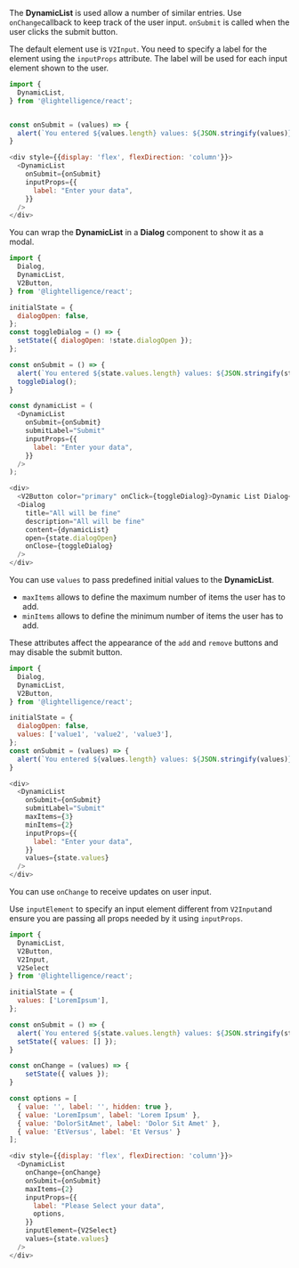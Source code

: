 
The **DynamicList** is used allow a number of similar entries. Use `onChange`callback to keep track of the user input. `onSubmit` is called when the user clicks the submit button.

The default element use is `V2Input`. You need to specify a label for the element using the `inputProps` attribute. The label will be used for each input element shown to the user.

```js
import {
  DynamicList,
} from '@lightelligence/react';


const onSubmit = (values) => {
  alert(`You entered ${values.length} values: ${JSON.stringify(values)}`)
}

<div style={{display: 'flex', flexDirection: 'column'}}>
  <DynamicList
    onSubmit={onSubmit}
    inputProps={{
      label: "Enter your data",
    }}
  />
</div>
```

You can wrap the **DynamicList** in a **Dialog** component to show it as a modal.

```js
import {
  Dialog,
  DynamicList,
  V2Button,
} from '@lightelligence/react';

initialState = {
  dialogOpen: false,
};
const toggleDialog = () => {
  setState({ dialogOpen: !state.dialogOpen });
};

const onSubmit = () => {
  alert(`You entered ${state.values.length} values: ${JSON.stringify(state.values)}`)
  toggleDialog();
}

const dynamicList = (
  <DynamicList
    onSubmit={onSubmit}
    submitLabel="Submit"
    inputProps={{
      label: "Enter your data",
    }}
  />
);

<div>
  <V2Button color="primary" onClick={toggleDialog}>Dynamic List Dialog</V2Button>
  <Dialog
    title="All will be fine"
    description="All will be fine"
    content={dynamicList}
    open={state.dialogOpen}
    onClose={toggleDialog}
  />
</div>
```

You can use `values` to pass predefined initial values to the **DynamicList**.
- `maxItems` allows to define the maximum number of items the user has to add.
- `minItems` allows to define the minimum number of items the user has to add.

These attributes affect the appearance of the `add` and `remove` buttons and may disable the submit button.

```js
import {
  Dialog,
  DynamicList,
  V2Button,
} from '@lightelligence/react';

initialState = {
  dialogOpen: false,
  values: ['value1', 'value2', 'value3'],
};
const onSubmit = (values) => {
  alert(`You entered ${values.length} values: ${JSON.stringify(values)}`)
}

<div>
  <DynamicList
    onSubmit={onSubmit}
    submitLabel="Submit"
    maxItems={3}
    minItems={2}
    inputProps={{
      label: "Enter your data",
    }}
    values={state.values}
  />
</div>
```

You can use `onChange` to receive updates on user input.

Use `inputElement` to specify an input element different from `V2Input`and ensure you are passing all props needed by it using `inputProps`.

```js
import {
  DynamicList,
  V2Button,
  V2Input,
  V2Select
} from '@lightelligence/react';

initialState = {
  values: ['LoremIpsum'],
};

const onSubmit = () => {
  alert(`You entered ${state.values.length} values: ${JSON.stringify(state.values)}`)
  setState({ values: [] });
}

const onChange = (values) => {
    setState({ values });
}

const options = [
  { value: '', label: '', hidden: true },
  { value: 'LoremIpsum', label: 'Lorem Ipsum' },
  { value: 'DolorSitAmet', label: 'Dolor Sit Amet' },
  { value: 'EtVersus', label: 'Et Versus' }
];

<div style={{display: 'flex', flexDirection: 'column'}}>
  <DynamicList
    onChange={onChange}
    onSubmit={onSubmit}
    maxItems={2}
    inputProps={{
      label: "Please Select your data",
      options,
    }}
    inputElement={V2Select}
    values={state.values}
  />
</div>
```

